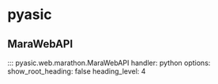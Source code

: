 # pyasic
## MaraWebAPI
::: pyasic.web.marathon.MaraWebAPI
    handler: python
    options:
        show_root_heading: false
        heading_level: 4
